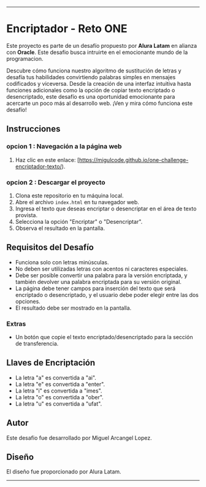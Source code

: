 
---

# Encriptador - Reto ONE

Este proyecto es parte de un desafío propuesto por **Alura Latam** en alianza con **Oracle**. Este desafio busca intruirte en el emocionante mundo de la programacion.

Descubre cómo funciona nuestro algoritmo de sustitución de letras y desafía tus habilidades convirtiendo palabras simples en mensajes codificados y viceversa. Desde la creación de una interfaz intuitiva hasta funciones adicionales como la opción de copiar texto encriptado o desencriptado, este desafío es una oportunidad emocionante para acercarte un poco más al desarrollo web. ¡Ven y mira cómo funciona este desafío!

## Instrucciones

### opcion 1 : Navegación a la página web

1. Haz clic en este enlace: [https://migulcode.github.io/one-challenge-encriptador-texto/).

### opcion 2 : Descargar el proyecto
1. Clona este repositorio en tu máquina local.
2. Abre el archivo `index.html` en tu navegador web.
3. Ingresa el texto que deseas encriptar o desencriptar en el área de texto provista.
4. Selecciona la opción "Encriptar" o "Desencriptar".
5. Observa el resultado en la pantalla.

## Requisitos del Desafío

- Funciona solo con letras minúsculas.
- No deben ser utilizadas letras con acentos ni caracteres especiales.
- Debe ser posible convertir una palabra para la versión encriptada, y también devolver una palabra encriptada para su versión original.
- La página debe tener campos para inserción del texto que será encriptado o desencriptado, y el usuario debe poder elegir entre las dos opciones.
- El resultado debe ser mostrado en la pantalla.

### Extras

- Un botón que copie el texto encriptado/desencriptado para la sección de transferencia.

## Llaves de Encriptación

- La letra "a" es convertida a "ai".
- La letra "e" es convertida a "enter".
- La letra "i" es convertida a "imes".
- La letra "o" es convertida a "ober".
- La letra "u" es convertida a "ufat".

## Autor

Este desafio fue desarrollado por Miguel Arcangel Lopez.

## Diseño

El diseño fue proporcionado por Alura Latam.



---
